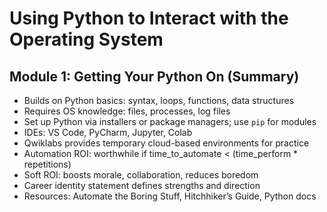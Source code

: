 # Using Python to Interact with the Operating System  
## Module 1: Getting Your Python On (Summary)

- Builds on Python basics: syntax, loops, functions, data structures
- Requires OS knowledge: files, processes, log files
- Set up Python via installers or package managers; use `pip` for modules
- IDEs: VS Code, PyCharm, Jupyter, Colab
- Qwiklabs provides temporary cloud-based environments for practice
- Automation ROI: worthwhile if time_to_automate < (time_perform * repetitions)
- Soft ROI: boosts morale, collaboration, reduces boredom
- Career identity statement defines strengths and direction
- Resources: Automate the Boring Stuff, Hitchhiker’s Guide, Python docs

